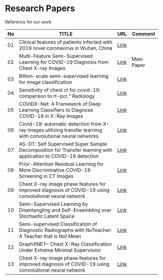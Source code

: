 # Research Papers
Reference for our work


|  No | TITLE                                                                                          |   URL                       | Comment    
|  -- |------------------------------------------------------------------------------------------------|-----------------------------|--------
|01  |Clinical features of patients infected with 2019 novel coronavirus in Wuhan, China|[Link](https://www.sciencedirect.com/science/article/abs/pii/S0140673620301835) 
|02 |Multi-Feature Semi-Supervised Learning for COVID-19 Diagnosis from Chest X-ray Images|[Link](https://arxiv.org/pdf/2104.01617.pdf)| Main Paper |
|03 |Billion-scale semi-supervised learning for image classification|[Link](https://arxiv.org/pdf/1905.00546.pdf)
|04 |Sensitivity of chest ct for covid-19: comparison to rt-pcr,” Radiology|[Link](https://pubs.rsna.org/doi/full/10.1148/radiol.2020200432)
|05 |COVIDX-Net: A Framework of Deep Learning Classifiers to Diagnose COVID-19 in X-Ray Images|[Link](https://arxiv.org/ftp/arxiv/papers/2003/2003.11055.pdf)|
|06|Covid-19: automatic detection from X-ray images utilizing transfer learning with convolutional neural networks|[Link](https://link.springer.com/article/10.1007/s13246-020-00865-4)|
|07|4S-DT: Self Supervised Super Sample Decomposition for Transfer learning with application to COVID-19 detection|[Link](https://arxiv.org/abs/2007.11450)|
|08|Prior-Attention Residual Learning for More Discriminative COVID-19 Screening in CT Images|[Link](https://ieeexplore.ieee.org/abstract/document/9094362)|
|09|Chest X-ray image phase features for improved diagnosis of COVID-19 using convolutional neural network|[Link](https://link.springer.com/article/10.1007/s11548-020-02305-w)
|10|Semi-Supervised Learning by Disentangling and Self-Ensembling over Stochastic Latent Space|[Link](https://arxiv.org/pdf/1907.09607.pdf)
|11|Semi-supervised Classification of Diagnostic Radiographs with NoTeacher: A Teacher that is Not Mean|[Link](https://link.springer.com/chapter/10.1007/978-3-030-59710-8_61)
|12|GraphXNET− Chest X-Ray Classification Under Extreme Minimal Supervision|[Link](https://arxiv.org/pdf/1907.10085.pdf)
|13|Chest X-ray image phase features for improved diagnosis of COVID-19 using convolutional neural network|[Link](https://link.springer.com/article/10.1007/s11548-020-02305-w)
